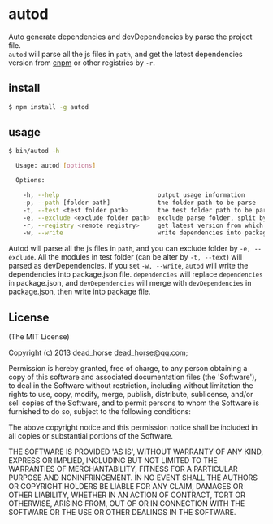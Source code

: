 
# autod

Auto generate dependencies and devDependencies by parse the project file.  
`autod` will parse all the js files in `path`, and get the latest dependencies version from [cnpm](http://registry.cnpmjs.org) or other registries by `-r`.

## install  

```bash
$ npm install -g autod
```

## usage  

```bash
$ bin/autod -h

  Usage: autod [options]

  Options:

    -h, --help                           output usage information
    -p, --path [folder path]             the folder path to be parse
    -t, --test <test folder path>        the test folder path to be parse
    -e, --exclude <exclude folder path>  exclude parse folder, split by `,`
    -r, --registry <remote registry>     get latest version from which registry
    -w, --write                          write dependencies into package.json

```

Autod will parse all the js files in `path`, and you can exclude folder by `-e, --exclude`. All the modules in test folder (can be alter by `-t, --text`) will parsed as devDependencies.
If you set `-w, --write`, `autod` will write the dependencies into package.json file. `dependencies` will replace `dependencies` in package.json, and `devDependencies` will merge with `devDependencies` in package.json, then write into package file.

## License 

(The MIT License)

Copyright (c) 2013 dead_horse <dead_horse@qq.com>;

Permission is hereby granted, free of charge, to any person obtaining
a copy of this software and associated documentation files (the
'Software'), to deal in the Software without restriction, including
without limitation the rights to use, copy, modify, merge, publish,
distribute, sublicense, and/or sell copies of the Software, and to
permit persons to whom the Software is furnished to do so, subject to
the following conditions:

The above copyright notice and this permission notice shall be
included in all copies or substantial portions of the Software.

THE SOFTWARE IS PROVIDED 'AS IS', WITHOUT WARRANTY OF ANY KIND,
EXPRESS OR IMPLIED, INCLUDING BUT NOT LIMITED TO THE WARRANTIES OF
MERCHANTABILITY, FITNESS FOR A PARTICULAR PURPOSE AND NONINFRINGEMENT.
IN NO EVENT SHALL THE AUTHORS OR COPYRIGHT HOLDERS BE LIABLE FOR ANY
CLAIM, DAMAGES OR OTHER LIABILITY, WHETHER IN AN ACTION OF CONTRACT,
TORT OR OTHERWISE, ARISING FROM, OUT OF OR IN CONNECTION WITH THE
SOFTWARE OR THE USE OR OTHER DEALINGS IN THE SOFTWARE.
